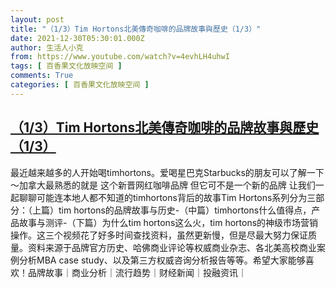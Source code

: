 ```yaml
---
layout: post
title: "（1/3）Tim Hortons北美傳奇咖啡的品牌故事與歷史（1/3）"
date: 2021-12-30T05:30:01.000Z
author: 生活人小克
from: https://www.youtube.com/watch?v=4evhLH4uhwI
tags: [ 百香果文化放映空间 ]
comments: True
categories: [ 百香果文化放映空间 ]
---
```

<!--1640842201000-->
[（1/3）Tim Hortons北美傳奇咖啡的品牌故事與歷史（1/3）](https://www.youtube.com/watch?v=4evhLH4uhwI)
------

<div>
最近越来越多的人开始喝timhortons。爱喝星巴克Starbucks的朋友可以了解一下～加拿大最熟悉的就是 这个新晋网红咖啡品牌 但它可不是一个新的品牌 让我们一起聊聊可能连本地人都不知道的timhortons背后的故事Tim Hortons系列分为三部分：（上篇）tim hortons的品牌故事与历史-（中篇）timhortons什么值得点，产品故事与测评-（下篇）为什么tim hortons这么火，tim hortons的神级市场营销操作。这三个视频花了好多时间查找资料，虽然更新慢，但是尽最大努力保证质量。资料来源于品牌官方历史、哈佛商业评论等权威商业杂志、各北美高校商业案例分析MBA case study、以及第三方权威咨询分析报告等等。希望大家能够喜欢！品牌故事｜商业分析｜流行趋势｜财经新闻｜投融资讯｜
</div>
